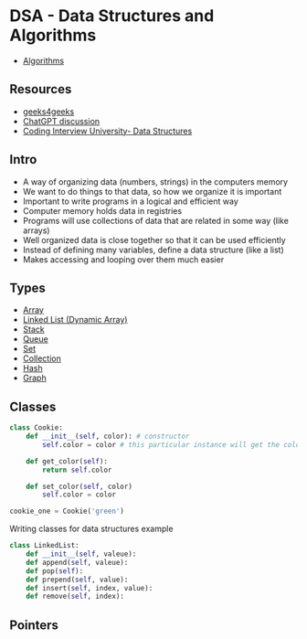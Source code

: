# DSA - Data Structures and Algorithms
- [Algorithms](/pages/algorithms.md)

## Resources
- [geeks4geeks](/pages/geeksforgeeks-geeks4geeks.md)
- [ChatGPT discussion](https://chatgpt.com/c/ae84afad-0c77-4502-8c76-5132ad8b3367)
- [Coding Interview University- Data Structures](https://github.com/jwasham/coding-interview-university?tab=readme-ov-file#data-structures)

## Intro
- A way of organizing data (numbers, strings) in the computers memory
- We want to do things to that data, so how we organize it is important
- Important to write programs in a logical and efficient way
- Computer memory holds data in registries
- Programs will use collections of data that are related in some way (like arrays)
- Well organized data is close together so that it can be used efficiently
- Instead of defining many variables, define a data structure (like a list)
- Makes accessing and looping over them much easier

## Types
- [Array](/pages/dsa-array.md)
- [Linked List (Dynamic Array)](/pages/dsa-linked-list.md)
- [Stack](/pages/dsa-stack.md)
- [Queue](/pages/dsa-queue.md)
- [Set](/pages/dsa-set.md)
- [Collection](/pages/dsa-collection.md)
- [Hash](/pages/dsa-hash.md)
- [Graph](/pages/dsa-graph.md)

## Classes
```python
class Cookie:
    def __init__(self, color): # constructor
        self.color = color # this particular instance will get the color

    def get_color(self):
        return self.color

    def set_color(self, color)
        self.color = color

cookie_one = Cookie('green')
```

Writing classes for data structures example
```python
class LinkedList:
    def __init__(self, valeue):
    def append(self, valeue):
    def pop(self):
    def prepend(self, value):
    def insert(self, index, value):
    def remove(self, index):
```

## Pointers
